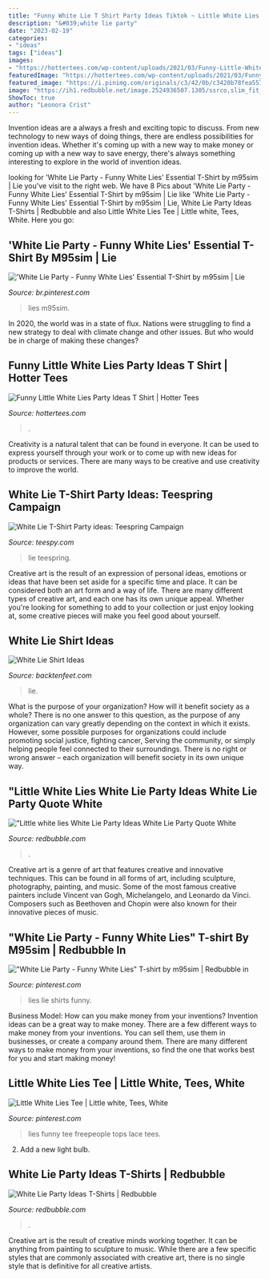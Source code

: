 ```yaml
---
title: "Funny White Lie T Shirt Party Ideas Tiktok ~ Little White Lies Tee"
description: "&#039;white lie party"
date: "2023-02-19"
categories:
- "ideas"
tags: ["ideas"]
images:
- "https://hottertees.com/wp-content/uploads/2021/03/Funny-Little-White-Lies-Party-Ideas-T-Shirt.jpg"
featuredImage: "https://hottertees.com/wp-content/uploads/2021/03/Funny-Little-White-Lies-Party-Ideas-T-Shirt.jpg"
featured_image: "https://i.pinimg.com/originals/c3/42/0b/c3420b78fea557b0141eeb5eba95dc0e.jpg"
image: "https://ih1.redbubble.net/image.2524936507.1305/ssrco,slim_fit_t_shirt,mens,fafafa:ca443f4786,front,tall_portrait,750x1000.jpg"
ShowToc: true
author: "Leonora Crist"
---
```



Invention ideas are a always a fresh and exciting topic to discuss. From new technology to new ways of doing things, there are endless possibilities for invention ideas. Whether it's coming up with a new way to make money or coming up with a new way to save energy, there's always something interesting to explore in the world of invention ideas.

	

		
looking for &#039;White Lie Party - Funny White Lies&#039; Essential T-Shirt by m95sim | Lie you've visit to the right web. We have 8 Pics about &#039;White Lie Party - Funny White Lies&#039; Essential T-Shirt by m95sim | Lie like &#039;White Lie Party - Funny White Lies&#039; Essential T-Shirt by m95sim | Lie, White Lie Party Ideas T-Shirts | Redbubble and also Little White Lies Tee | Little white, Tees, White. Here you go:
		
    
## &#039;White Lie Party - Funny White Lies&#039; Essential T-Shirt By M95sim | Lie

<img loading=lazy src="https://i.pinimg.com/originals/1d/21/cc/1d21cc0dc2d6559de78456bdd2a4f0ad.png" onerror="this.onerror=null;this.src='https://tse4.mm.bing.net/th?id=OIP.K0erBSEN0bfoG_q7UP7IHwHaJ4&amp;pid=15.1';" alt="&#039;White Lie Party - Funny White Lies&#039; Essential T-Shirt by m95sim | Lie">

_Source: br.pinterest.com_

>lies m95sim. 

	

In 2020, the world was in a state of flux. Nations were struggling to find a new strategy to deal with climate change and other issues. But who would be in charge of making these changes?

    
## Funny Little White Lies Party Ideas T Shirt | Hotter Tees

<img loading=lazy src="https://hottertees.com/wp-content/uploads/2021/03/Funny-Little-White-Lies-Party-Ideas-T-Shirt.jpg" onerror="this.onerror=null;this.src='https://tse4.mm.bing.net/th?id=OIP.2gI8ywmo3yIFEdavhAyP9AHaHa&amp;pid=15.1';" alt="Funny Little White Lies Party Ideas T Shirt | Hotter Tees">

_Source: hottertees.com_

>. 

	

Creativity is a natural talent that can be found in everyone. It can be used to express yourself through your work or to come up with new ideas for products or services. There are many ways to be creative and use creativity to improve the world.

    
## White Lie T-Shirt Party Ideas: Teespring Campaign

<img loading=lazy src="https://vangogh.teespring.com/v3/image/diXf56nHEbassr4wLKht0cQMaNI/960/1120.jpg" onerror="this.onerror=null;this.src='https://tse4.mm.bing.net/th?id=OIP.Lh-G6-ET0CrKdgH0-lp5rgHaHa&amp;pid=15.1';" alt="White Lie T-Shirt Party ideas: Teespring Campaign">

_Source: teespy.com_

>lie teespring. 

	

Creative art is the result of an expression of personal ideas, emotions or ideas that have been set aside for a specific time and place. It can be considered both an art form and a way of life. There are many different types of creative art, and each one has its own unique appeal. Whether you're looking for something to add to your collection or just enjoy looking at, some creative pieces will make you feel good about yourself.

    
## White Lie Shirt Ideas

<img loading=lazy src="https://i.pinimg.com/736x/58/a7/9e/58a79e39d074cda455ee05a2b7af4928.jpg" onerror="this.onerror=null;this.src='https://tse1.mm.bing.net/th?id=OIP.n18qasONss1HiWwUIyDzcwHaJ3&amp;pid=15.1';" alt="White Lie Shirt Ideas">

_Source: backtenfeet.com_

>lie. 

	

What is the purpose of your organization? How will it benefit society as a whole?
There is no one answer to this question, as the purpose of any organization can vary greatly depending on the context in which it exists. However, some possible purposes for organizations could include promoting social justice, fighting cancer, Serving the community, or simply helping people feel connected to their surroundings. There is no right or wrong answer – each organization will benefit society in its own unique way.

    
## &quot;Little White Lies White Lie Party Ideas White Lie Party Quote White

<img loading=lazy src="https://ih1.redbubble.net/image.2524936507.1305/ssrco,slim_fit_t_shirt,mens,fafafa:ca443f4786,front,tall_portrait,750x1000.jpg" onerror="this.onerror=null;this.src='https://tse3.mm.bing.net/th?id=OIP.GjLNg6EhEmYPpQfJRQ_UnQHaJ4&amp;pid=15.1';" alt="&quot;Little white lies White Lie Party Ideas White Lie Party Quote White">

_Source: redbubble.com_

>. 

	

Creative art is a genre of art that features creative and innovative techniques. This can be found in all forms of art, including sculpture, photography, painting, and music. Some of the most famous creative painters include Vincent van Gogh, Michelangelo, and Leonardo da Vinci. Composers such as Beethoven and Chopin were also known for their innovative pieces of music.

    
## &quot;White Lie Party - Funny White Lies&quot; T-shirt By M95sim | Redbubble In

<img loading=lazy src="https://i.pinimg.com/236x/59/08/75/590875c65692835b59bee7de34d05f4c.jpg?nii=t" onerror="this.onerror=null;this.src='https://tse3.mm.bing.net/th?id=OIP.f1_DT3iAimNJIT-FXrefiQAAAA&amp;pid=15.1';" alt="&quot;White Lie Party - Funny White Lies&quot; T-shirt by m95sim | Redbubble in">

_Source: pinterest.com_

>lies lie shirts funny. 

	

Business Model: How can you make money from your inventions?
Invention ideas can be a great way to make money. There are a few different ways to make money from your inventions. You can sell them, use them in businesses, or create a company around them. There are many different ways to make money from your inventions, so find the one that works best for you and start making money!

    
## Little White Lies Tee | Little White, Tees, White

<img loading=lazy src="https://i.pinimg.com/originals/c3/42/0b/c3420b78fea557b0141eeb5eba95dc0e.jpg" onerror="this.onerror=null;this.src='https://tse1.mm.bing.net/th?id=OIP.V2aiQh09_Ja0jb9meLAysAHaLH&amp;pid=15.1';" alt="Little White Lies Tee | Little white, Tees, White">

_Source: pinterest.com_

>lies funny tee freepeople tops lace tees. 

	

2. Add a new light bulb. 

    
## White Lie Party Ideas T-Shirts | Redbubble

<img loading=lazy src="https://ih1.redbubble.net/image.1673457259.2431/ssrco,classic_tee,mens,101010:01c5ca27c6,front_alt,square_product,600x600.jpg" onerror="this.onerror=null;this.src='https://tse1.mm.bing.net/th?id=OIP.7g5T7edQjmu0Gk-h3TorFwHaHZ&amp;pid=15.1';" alt="White Lie Party Ideas T-Shirts | Redbubble">

_Source: redbubble.com_

>. 

	

Creative art is the result of creative minds working together. It can be anything from painting to sculpture to music. While there are a few specific styles that are commonly associated with creative art, there is no single style that is definitive for all creative artists.


